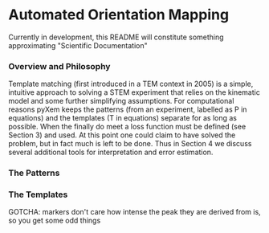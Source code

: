 <h1> Automated Orientation Mapping </h1>

Currently in development, this README will constitute something approximating "Scientific Documentation" 

<h3> Overview and Philosophy </h3>

Template matching (first introduced in a TEM context in 2005) is a simple, intuitive approach to 
solving a STEM experiment that relies on the kinematic model and some further simplifying assumptions. For
computational reasons pyXem keeps the patterns (from an experiment, labelled as P in equations) and the
templates (T in equations) separate for as long as possible. When the finally do meet a loss function must be 
defined (see Section 3) and used. At this point one could claim to have solved the problem, but in fact much is
left to be done. Thus in Section 4 we discuss several additional tools for interpretation and error estimation. 

<h3> The Patterns </h3>

<h3> The Templates </h3> 

GOTCHA: markers don't care how intense the peak they are derived from is, so you get some odd things 
